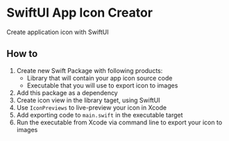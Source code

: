 # SwiftUI App Icon Creator

Create application icon with SwiftUI

## How to

1. Create new Swift Package with following products:
    - Library that will contain your app icon source code
    - Executable that you will use to export icon to images    
2. Add this package as a dependency
3. Create icon view in the library taget, using SwiftUI
4. Use `IconPreviews` to live-preview your icon in Xcode
5. Add exporting code to `main.swift` in the executable target
6. Run the executable from Xcode via command line to export your icon to images
